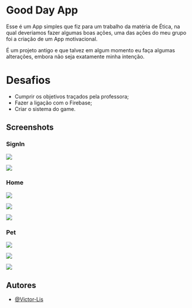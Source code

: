 
# Good Day App

Esse é um App simples que fiz para um trabalho da matéria de Ética, na qual deveriamos fazer algumas boas ações, uma das ações do meu grupo foi a criação de um App motivacional.

É um projeto antigo e que talvez em algum momento eu faça algumas alterações, embora não seja exatamente minha intenção.

# Desafios

- Cumprir os objetivos traçados pela professora;
- Fazer a ligação com o Firebase;
- Criar o sistema do game.

## Screenshots

### SignIn

![](https://github.com/Victor-Lis/Good-Day-App/blob/master/src/ProjectImages/Login.jpg)

![](https://github.com/Victor-Lis/Good-Day-App/blob/master/src/ProjectImages/Login%20Loading.jpg)

### Home 

![](https://github.com/Victor-Lis/Good-Day-App/blob/master/src/ProjectImages/Home1.jpg)

![](https://github.com/Victor-Lis/Good-Day-App/blob/master/src/ProjectImages/Home2.jpg)

![](https://github.com/Victor-Lis/Good-Day-App/blob/master/src/ProjectImages/Home3.jpg)

### Pet

![](https://github.com/Victor-Lis/Good-Day-App/blob/master/src/ProjectImages/Pet1.jpg)

![](https://github.com/Victor-Lis/Good-Day-App/blob/master/src/ProjectImages/Pet2.jpg)

![](https://github.com/Victor-Lis/Good-Day-App/blob/master/src/ProjectImages/Pet3.jpg)

## Autores

- [@Victor-Lis](https://github.com/Victor-Lis)
